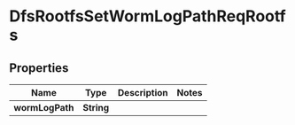 # DfsRootfsSetWormLogPathReqRootfs

## Properties
Name | Type | Description | Notes
------------ | ------------- | ------------- | -------------
**wormLogPath** | **String** |  | 
